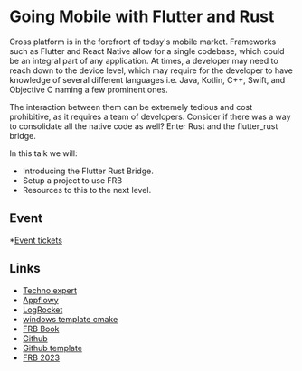 # Going Mobile with Flutter and Rust
Cross platform is in the forefront of today's mobile market. Frameworks such as Flutter and React Native allow for a single codebase, which could be an integral part of any application. At times, a developer may need to reach down to the device level, which may require for the developer to have knowledge of several different languages i.e. Java, Kotlin, C++, Swift, and Objective C naming a few prominent ones.

The interaction between them can be extremely tedious and cost prohibitive, as it requires a team of developers. Consider if there was a way to consolidate all the native code as well? Enter Rust and the flutter_rust bridge.

In this talk we will:

* Introducing the Flutter Rust Bridge.
* Setup a project to use FRB
* Resources to this to the next level.
## Event
*[Event tickets](https://www.eventbrite.co.uk/e/rust-live-going-mobile-with-flutter-and-rust-tickets-690723872697?aff=oddtdtcreator)

## Links
* [Techno expert](https://www.technoexponent.com/blog/flutter-rust-bridge-are-they-vital-for-cross-platform-app-development/)
* [Appflowy](https://blog-appflowy.ghost.io/tech-design-flutter-rust/)
* [LogRocket](https://blog.logrocket.com/using-flutter-rust-bridge-cross-platform-development/)
* [windows template cmake](https://raw.githubusercontent.com/Desdaemon/flutter_rust_bridge_template/main/windows/rust.cmake)
* [FRB Book](https://cjycode.com/flutter_rust_bridge/index.html)
* [Github](https://github.com/fzyzcjy/flutter_rust_bridge)
* [Github template](https://github.com/Desdaemon/flutter_rust_bridge_template)
* [FRB 2023](https://www.zaynetro.com/post/flutter-rust-bridge-2023#basic-example)
